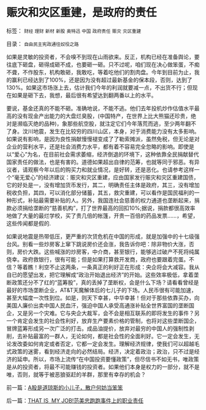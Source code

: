 # 赈灾和灾区重建，是政府的责任

标签： `财经` `理财` `新材` `新股` `奥特迅` `中国` `政府责任` `赈灾` `灾区重建` 

目录： `自由民主宪政通往奴役之路`

如果是灵敏的投资者，不会嗅不到现在山雨欲来。反正，机构已经在准备舆论，要往底下砸盘，砸得成砸不成，也要砸一砸。只不过呢，咱们现在决心做笨蛋，不痴不聋，不作股东，机构敢砸，我敢吃，等着吃他们的割肉盘。今年到目前为止，我的赢利已经达到了100%，还是因为没有超过最新基金的保本段，否则，达到了130%。如果这市场涨上去，估计我们今年的利润就要减一点，不出货不行；但现在如果是砸下去，我想，最后很有希望达到翻两番以上的水平。



要说，基金还真的不能不砸。准确地说，不能不逃。他们去年投机炒作估值水平最高的没有现金产出能力的大盘烂臭股，(中国特产，在世界上比大熊猫还珍贵，绝对是濒临灭绝的品种)，象那些航空股，就注定它们今年落荒而逃，至少两年翻不了身。汶川地震，发生在比较穷的四川山区，本身，对于消费能力没有太多影响。如果说有影响，是因为良性捐献慢慢褪变成了了勒索摊派，虽然免税，但无论是对企业的营利水平，还是社会消费力水平，都有着不容易完全忽略的影响。即使是以“爱心”为名，在目前社会需求萎缩，经济倒退的环境下，这种依靠全民捐献替代国家责任的做法，也是有害的。道德如果超出自律的范筹，也就等同于邪恶。有异议者，请观察今年以后的购买力和就业情况，是好转，还是恶化。也请参考这样一个“毫无爱心”的经济建议：赈灾和灾区重建，应由国家发行赈灾和灾区重建国债，它的好处是一，没有增加货币发行，其二，明确责任主体是政府，其三，没有增加税收负担，其四，可以消化部分储蓄，其五，救灾重建，可以看作是国民福利的一种形式，补贴最需要补贴的人。另外，我国连社会慈善的权力通道也垄断起来，捐款必须捐给垄断的“慈善机构”，打了世界最高的回扣10%;据说，捐款都很高效率地做了大量的最烂学校，买了贵几倍的帐篷，开贵一百倍的药品发票……，希望，这些传闻都是假的.



如果说地震是热带低压，更严重的次贷危机在中国的形成，就是加强中的十七级强台风。别看一些炒房客上窜下跳说房价还会涨，我告诉你吧：除非物价大涨，否则，房价大跌。这些喊涨的炒房客，中介商，甚至银行，能够逃过破产不死将纯属侥幸。政府救银行，很有可能；但是如果打算救开发商，政府也要跟着完蛋。不信？等着瞧！利空不止这两条，一条真正的利好正在形成：央企将会大减容。我从自已的愿望出发，把它理解成“政治开始退出经济”的开始。这些效率极低，拿着垄断政策还分不了红的“蓝筹股”，真的丢掉了垄断权，会是什么下场？请看看曾经是最好的市场垄断企业，AT&T天魔解体后的七儿子的下场。人民币很有可能加速，甚至大幅度一次性到位。如是，则天下幸甚，中华幸甚！但对于那些依靠买办，向美国人廉价出卖中国人民血汗，强迫中国人承受高通涨补贴全世界富国的垄断国企，又是另一个灾难。它与央企大裁军，会不会是相互联系的即将发生的事件？另一个肯定会发生的社会性利好，放弃生产要素价格的管制，也将对这些垄断国企，冒牌蓝筹形成另一次广泛的打击。成品油提价，放弃对最穷的中国人的强制性剥削，去补贴最富的一群人，无论如何，都是社会性的全面利好。它一定会发生，无论发改委如何肯定或者否定，它都一定会发生。理解经济规律，使我们可以超越毛式政策的迷雾，看到经济走向的必然结局。经济，决定着政治；政治，只不过是经济的延申。所以，市场上流传“在中国投资要懂政策”，但尽信书不如无书，唯政策是从的投资者，将最不可能赚钱的投资者。如果他们本身是权力的一部分，就不是唯，否则，就等于被恶狼驱赶的羊群，那里有幸存的机会？

前一篇：[A股是道琼斯的小儿子，散户何妨当笨笨](../../../2008/5/22/A股是道琼斯的小儿子，散户何妨当笨笨.md)

后一篇：[THAT&nbsp;IS&nbsp;&nbsp;MY&nbsp;JOB!范美忠跑跑事件上的职业责任](../../../2008/5/26/THAT&nbsp;IS&nbsp;&nbsp;MY&nbsp;JOB!范美忠跑跑事件上的职业责任.md)